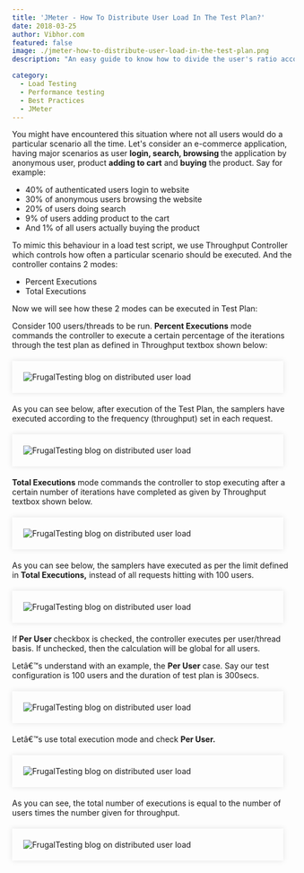 ```yaml
---
title: 'JMeter - How To Distribute User Load In The Test Plan?'
date: 2018-03-25
author: Vibhor.com
featured: false
image: ./jmeter-how-to-distribute-user-load-in-the-test-plan.png
description: "An easy guide to know how to divide the user's ratio according to various user scenario flows"

category:
  - Load Testing
  - Performance testing
  - Best Practices
  - JMeter
---
```



<div class="entry-content">
<p class="blog-content">
You might have encountered this situation where not all users would do a particular scenario all the
time. Let's consider an e-commerce application, having major scenarios as user <b> login, search,
browsing </b> the application by anonymous user, product <b> adding to cart</b> and <b>buying</b> the product. Say
for example:
</p>
<ul class="blog-content">
<li>40% of authenticated users login to website</li>
<li>30% of anonymous users browsing the website</li>
<li>20% of users doing search</li>
<li>9% of users adding product to the cart</li>
<li>And 1% of all users actually buying the product</li>
</ul>
<p class="blog-content">To mimic this behaviour in a load test script, we use Throughput Controller which controls how often
a particular scenario should be executed. And the controller contains 2 modes:</p>
<ul class="blog-content">
<li>Percent Executions</li>
<li>Total Executions</li>
</ul>
<p class="blog-content">Now we will see how these 2 modes can be executed in Test Plan:</p>
<p class="blog-content">Consider 100 users/threads to be run. <b>Percent Executions</b> mode commands the controller to
execute a certain percentage of the iterations through the test plan as defined in Throughput
textbox shown below:</p>
<div style="width:88%; margin-top:20px; margin-bottom:20px;padding:20px; box-shadow:0 0 10px rgba(0,0,0,0.1)">
<img class="main-img img-responsive" style="" src="/resources/images/jmeter-how-to-distribute-user-load-in-the-test-plan/percentage.png" alt="FrugalTesting blog on distributed user load">
</div>
<p class="blog-content">As you can see below, after execution of the Test Plan, the samplers have executed according to the frequency (throughput) set in each request.</p>
<div style="width:88%; margin-top:20px; margin-bottom:20px;padding:20px; box-shadow:0 0 10px rgba(0,0,0,0.1)">
<img class="main-img img-responsive" style="" src="/resources/images/jmeter-how-to-distribute-user-load-in-the-test-plan/frequency.png" alt="FrugalTesting blog on distributed user load">
</div>
<p class="blog-content"><b>Total Executions</b> mode commands the controller to stop executing after a certain number of
iterations have completed as given by Throughput textbox shown below.</p>
<div style="width:88%; margin-top:20px; margin-bottom:20px;padding:20px; box-shadow:0 0 10px rgba(0,0,0,0.1)">
<img class="main-img img-responsive" style="" src="/resources/images/jmeter-how-to-distribute-user-load-in-the-test-plan/totalexecution.png" alt="FrugalTesting blog on distributed user load">
</div>
<p class="blog-content">As you can see below, the samplers have executed as per the limit defined in <b> Total Executions,</b>
instead of all requests hitting with 100 users.</p>
<div style="width:88%; margin-top:20px; margin-bottom:20px;padding:20px; box-shadow:0 0 10px rgba(0,0,0,0.1)">
<img class="main-img img-responsive" style="" src="/resources/images/jmeter-how-to-distribute-user-load-in-the-test-plan/perusers.png" alt="FrugalTesting blog on distributed user load">
</div>
<p class="blog-content">If<b> Per User </b> checkbox is checked, the controller executes per user/thread basis. If unchecked, then
the calculation will be global for all users.</p>
<p class="blog-content">Letâ€™s understand with an example, the <b> Per User</b> case. Say our test configuration is 100 users and the
duration of test plan is 300secs.</p>
<div style="width:88%; margin-top:20px; margin-bottom:20px;padding:20px; box-shadow:0 0 10px rgba(0,0,0,0.1)">
<img class="main-img img-responsive" style="" src="/resources/images/jmeter-how-to-distribute-user-load-in-the-test-plan/peruser1.png" alt="FrugalTesting blog on distributed user load">
</div>
<p class="blog-content">Letâ€™s use total execution mode and check <b>Per User.</b></p>
<div style="width:88%; margin-top:20px; margin-bottom:20px;padding:20px; box-shadow:0 0 10px rgba(0,0,0,0.1)">
<img class="main-img img-responsive" style="" src="/resources/images/jmeter-how-to-distribute-user-load-in-the-test-plan/user.png" alt="FrugalTesting blog on distributed user load">
</div>
<p class="blog-content">As you can see, the total number of executions is equal to the number of users times the number
given for throughput.</p>
<div style="width:88%; margin-top:20px; margin-bottom:20px;padding:20px; box-shadow:0 0 10px rgba(0,0,0,0.1)">
<img class="main-img img-responsive" style="" src="/resources/images/jmeter-how-to-distribute-user-load-in-the-test-plan/sample.png" alt="FrugalTesting blog on distributed user load">
</div>
</div>
